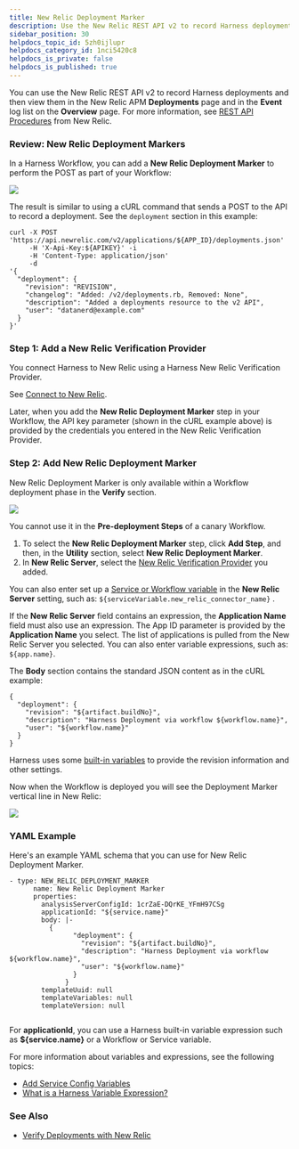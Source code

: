 ```yaml
---
title: New Relic Deployment Marker
description: Use the New Relic REST API v2 to record Harness deployments and then view them in the New Relic APM Deployments page.
sidebar_position: 30
helpdocs_topic_id: 5zh0ijlupr
helpdocs_category_id: 1nci5420c8
helpdocs_is_private: false
helpdocs_is_published: true
---
```


You can use the New Relic REST API v2 to record Harness deployments and then view them in the New Relic APM **Deployments** page and in the **Event** log list on the **Overview** page. For more information, see
 [REST API Procedures](https://docs.newrelic.com/docs/apm/new-relic-apm/maintenance/record-deployments#api) from New Relic.

### Review: New Relic Deployment Markers


In a Harness Workflow, you can add a **New Relic Deployment Marker** to perform the POST as part of your Workflow:

![](./static/3-new-relic-deployment-marker-34.png)

The result is similar to using a cURL command that sends a POST to the API to record a deployment. See the `deployment` section in this example:


```
curl -X POST 'https://api.newrelic.com/v2/applications/${APP_ID}/deployments.json'   
     -H 'X-Api-Key:${APIKEY}' -i   
     -H 'Content-Type: application/json'   
     -d   
'{  
  "deployment": {  
    "revision": "REVISION",  
    "changelog": "Added: /v2/deployments.rb, Removed: None",  
    "description": "Added a deployments resource to the v2 API",  
    "user": "datanerd@example.com"  
  }  
}'
```

### Step 1: Add a New Relic Verification Provider


You connect Harness to New Relic using a Harness New Relic Verification Provider.


See
 [Connect to New Relic](1-new-relic-connection-setup.md).


Later, when you add the **New Relic Deployment Marker** step in your Workflow, the API key parameter (shown in the cURL example above) is provided by the credentials you entered in the New Relic Verification Provider. 


### Step 2: Add New Relic Deployment Marker


New Relic Deployment Marker is only available within a Workflow deployment phase in the **Verify** section.




![](./static/3-new-relic-deployment-marker-35.png)

You cannot use it in the **Pre-deployment Steps** of a canary Workflow.


1. To select the **New Relic Deployment Marker** step, click **Add Step**, and then, in the **Utility** section, select **New Relic Deployment Marker**.
2. In **New Relic Server**, select the
 [New Relic Verification Provider](1-new-relic-connection-setup.md) you added.


You can also enter set up a
 [Service or Workflow variable](../../../firstgen-platform/techref-category/variables/variables.md) in the **New Relic Server** setting, such as: `${serviceVariable.new_relic_connector_name}` .


If the **New Relic Server** field contains an expression, the **Application Name** field must also use an expression.
The App ID parameter is provided by the **Application Name** you select. The list of applications is pulled from the New Relic Server you selected. You can also enter variable expressions, such as: `${app.name}`.


The **Body** section contains the standard JSON content as in the cURL example:


```
{  
  "deployment": {  
    "revision": "${artifact.buildNo}",  
    "description": "Harness Deployment via workflow ${workflow.name}",  
    "user": "${workflow.name}"  
  }  
}
```

Harness uses some
 [built-in variables](../../../firstgen-platform/techref-category/variables/variables.md) to provide the revision information and other settings.


Now when the Workflow is deployed you will see the Deployment Marker vertical line in New Relic:




![](./static/3-new-relic-deployment-marker-36.png)

### YAML Example


Here's an example YAML schema that you can use for New Relic Deployment Marker.


```
- type: NEW_RELIC_DEPLOYMENT_MARKER  
      name: New Relic Deployment Marker  
      properties:  
        analysisServerConfigId: 1crZaE-DQrKE_YFmH97CSg  
        applicationId: "${service.name}"  
        body: |-  
          {  
                "deployment": {  
                  "revision": "${artifact.buildNo}",  
                  "description": "Harness Deployment via workflow ${workflow.name}",  
                  "user": "${workflow.name}"  
                }  
              }  
        templateUuid: null  
        templateVariables: null  
        templateVersion: null  
 
```


For **applicationId**, you can use a Harness built-in variable expression such as **$\{service.name\}** or a Workflow or Service variable.


For more information about variables and expressions, see the following topics:


* [Add Service Config Variables](../../model-cd-pipeline/setup-services/add-service-level-config-variables.md)
* [What is a Harness Variable Expression?](../../../firstgen-platform/techref-category/variables/variables.md)


### See Also


* [Verify Deployments with New Relic](4-verify-deployments-with-new-relic.md)


